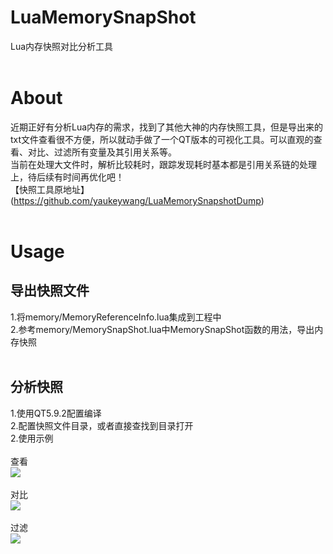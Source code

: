 # LuaMemorySnapShot
Lua内存快照对比分析工具
<br><br>
# About
近期正好有分析Lua内存的需求，找到了其他大神的内存快照工具，但是导出来的txt文件查看很不方便，所以就动手做了一个QT版本的可视化工具。可以直观的查看、对比、过滤所有变量及其引用关系等。
<br>
当前在处理大文件时，解析比较耗时，跟踪发现耗时基本都是引用关系链的处理上，待后续有时间再优化吧！
<br>
【快照工具原地址】(https://github.com/yaukeywang/LuaMemorySnapshotDump)
<br><br>
# Usage
## 导出快照文件
1.将memory/MemoryReferenceInfo.lua集成到工程中
<br>
2.参考memory/MemorySnapShot.lua中MemorySnapShot函数的用法，导出内存快照
<br><br>
## 分析快照
1.使用QT5.9.2配置编译
<br>
2.配置快照文件目录，或者直接查找到目录打开
<br>
2.使用示例
<br><br>
查看
<br>
![](https://github.com/xiaozai511/LuaMemorySnapShot/blob/master/example/refrence.jpg)
<br><br>
对比
<br>
![](https://github.com/xiaozai511/LuaMemorySnapShot/blob/master/example/compare.jpg)
<br><br>
过滤
<br>
![](https://github.com/xiaozai511/LuaMemorySnapShot/blob/master/example/filter.jpg)
